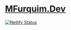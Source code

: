 [MFurquim.Dev](https://mfurquim.dev/)
=============================

[![Netlify Status](https://api.netlify.com/api/v1/badges/92c8bc9c-532f-4e06-8f62-998860973448/deploy-status)](https://app.netlify.com/sites/mfurquimdev/deploys)
